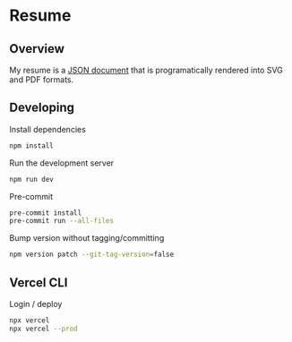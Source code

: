 # Resume

## Overview

My resume is a [JSON document](resume.json) that is programatically rendered into SVG and PDF formats.

## Developing

Install dependencies

```bash
npm install
```

Run the development server

```bash
npm run dev
```

Pre-commit

```bash
pre-commit install
pre-commit run --all-files
```

Bump version without tagging/committing

```bash
npm version patch --git-tag-version=false
```

## Vercel CLI

Login / deploy

```bash
npx vercel
npx vercel --prod
```
